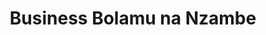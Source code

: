---
title: "Business Bolamu na Nzambe"
url: /kinshasa/business-bolamu-na-nzambe/
shop: électronique
---